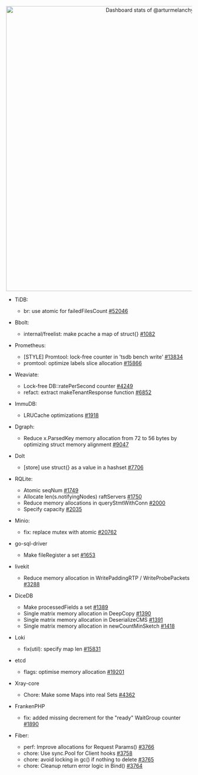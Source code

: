 <!-- Copy-paste in your Readme.md file -->
<a href="https://next.ossinsight.io/widgets/official/compose-user-dashboard-stats?user_id=13834276" target="_blank" style="display: block" align="center">
  <picture>
    <source media="(prefers-color-scheme: dark)" srcset="https://next.ossinsight.io/widgets/official/compose-user-dashboard-stats/thumbnail.png?user_id=13834276&image_size=auto&color_scheme=dark" width="771" height="auto">
    <img alt="Dashboard stats of @arturmelanchyk" src="https://next.ossinsight.io/widgets/official/compose-user-dashboard-stats/thumbnail.png?user_id=13834276&image_size=auto&color_scheme=light" width="771" height="auto">
  </picture>
</a>
<!-- Made with [OSS Insight](https://ossinsight.io/) -->

- TiDB:
    - br: use atomic for failedFilesCount [#52046](https://github.com/pingcap/tidb/pull/52046)

- Bbolt:
    - internal/freelist: make pcache a map of struct{} [#1082](https://github.com/etcd-io/bbolt/pull/1082)

- Prometheus:
    - [STYLE] Promtool: lock-free counter in 'tsdb bench write' [#13834](https://github.com/prometheus/prometheus/pull/13834)
    - promtool: optimize labels slice allocation [#15866](https://github.com/prometheus/prometheus/pull/15866)

- Weaviate:
    - Lock-free DB::ratePerSecond counter [#4249](https://github.com/weaviate/weaviate/pull/4249)
    - refact: extract makeTenantResponse function [#6852](https://github.com/weaviate/weaviate/pull/6852)

- ImmuDB:
    - LRUCache optimizations [#1918](https://github.com/codenotary/immudb/pull/1918)

- Dgraph:
    - Reduce x.ParsedKey memory allocation from 72 to 56 bytes by optimizing struct memory alignment [#9047](https://github.com/dgraph-io/dgraph/pull/9047)

- Dolt
    - [store] use struct{} as a value in a hashset [#7706](https://github.com/dolthub/dolt/pull/7706)

- RQLite:
    - Atomic seqNum [#1749](https://github.com/rqlite/rqlite/pull/1749)
    - Allocate len(s.notifyingNodes) raftServers [#1750](https://github.com/rqlite/rqlite/pull/1750)
    - Reduce memory allocations in queryStmtWithConn [#2000](https://github.com/rqlite/rqlite/pull/2000)
    - Specify capacity [#2035](https://github.com/rqlite/rqlite/pull/2035)

- Minio:
    - fix: replace mutex with atomic [#20762](https://github.com/minio/minio/pull/20762)

- go-sql-driver
    - Make fileRegister a set [#1653](https://github.com/go-sql-driver/mysql/pull/1653)

- livekit
    - Reduce memory allocation in WritePaddingRTP / WriteProbePackets [#3288](https://github.com/livekit/livekit/pull/3288)

- DiceDB
    - Make processedFields a set [#1389](https://github.com/DiceDB/dice/pull/1389)
    - Single matrix memory allocation in DeepCopy [#1390](https://github.com/DiceDB/dice/pull/1390)
    - Single matrix memory allocation in DeserializeCMS [#1391](https://github.com/DiceDB/dice/pull/1391)
    - Single matrix memory allocation in newCountMinSketch [#1418](https://github.com/DiceDB/dice/pull/1418)

- Loki
    -  fix(util): specify map len [#15831](https://github.com/grafana/loki/pull/15831)

- etcd
    -  flags: optimise memory allocation [#19201](https://github.com/etcd-io/etcd/pull/19201)

- Xray-core
    -    Chore: Make some Maps into real Sets [#4362](https://github.com/XTLS/Xray-core/pull/4362)
 
- FrankenPHP
    -    fix: added missing decrement for the "ready" WaitGroup counter [#1890](https://github.com/php/frankenphp/pull/1890)

- Fiber:
    - perf: Improve allocations for Request Params() [#3766](https://github.com/gofiber/fiber/pull/3766)
    - chore: Use sync.Pool for Client hooks [#3758](https://github.com/gofiber/fiber/pull/3758)
    - chore: avoid locking in gc() if nothing to delete [#3765](https://github.com/gofiber/fiber/pull/3765)
    - chore: Cleanup return error logic in Bind() [#3764](https://github.com/gofiber/fiber/pull/3764)
